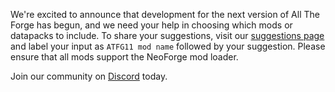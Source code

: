 We're excited to announce that development for the next version of All The Forge has begun, and we need your help in choosing which mods or datapacks to include. To share your suggestions, visit our [suggestions page](https://ampznetwork.com/forum/suggestions/4) and label your input as `ATFG11 mod name` followed by your suggestion. Please ensure that all mods support the NeoForge mod loader.

Join our community on [Discord](https://discord.ampznetwork.com) today.
